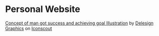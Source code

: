# Personal Website

<a href="https://iconscout.com/illustrations/concept" target="_blank">Concept of man got success and achieving goal Illustration</a> by <a href="https://iconscout.com/contributors/delesign">Delesign Graphics</a> on <a href="https://iconscout.com">Iconscout</a>

